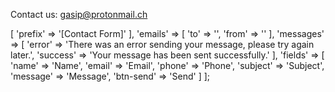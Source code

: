 Contact us:
gasip@protonmail.ch


<?php

return [
    'subject' => [
        'prefix' => '[Contact Form]'
    ],
    'emails' => [
        'to'   => '',
        'from' => ''
    ],
    'messages' => [
        'error'   => 'There was an error sending your message, please try again later.',
        'success' => 'Your message has been sent successfully.'
    ],
    'fields' => [
        'name'     => 'Name',
        'email'    => 'Email',
        'phone'    => 'Phone',
        'subject'  => 'Subject',
        'message'  => 'Message',
        'btn-send' => 'Send'
    ]
];
